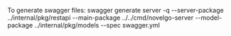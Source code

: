 To generate swagger files:
swagger generate server -q --server-package ../internal/pkg/restapi --main-package ../../cmd/novelgo-server --model-package ../internal/pkg/models --spec swagger.yml
